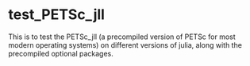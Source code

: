 # test_PETSc_jll

This is to test the PETSc_jll (a precompiled version of PETSc for most modern operating systems) on different versions of julia, along with the precompiled optional packages.



